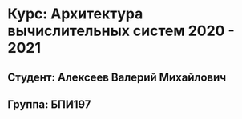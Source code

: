 # Курс: Архитектура вычислительных систем 2020 - 2021
## Студент: Алексеев Валерий Михайлович
## Группа: БПИ197
